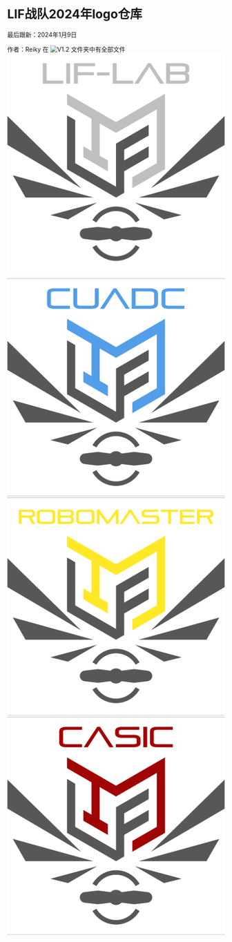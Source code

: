 # LIF战队2024年logo仓库

最后跟新：2024年1月9日

作者：Reiky
在 ![V1.2](V1.2) 文件夹中有全部文件
![1704787936801](image/README/1704787936801.png)

![1704787980755](image/README/1704787980755.png)![1704787989310](image/README/1704787989310.png)![1704787998350](image/README/1704787998350.png)
